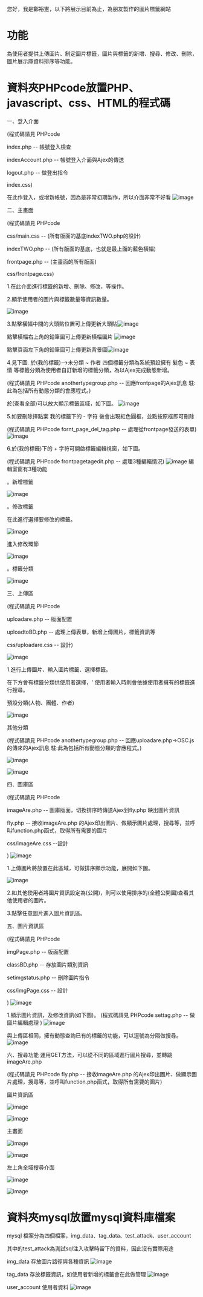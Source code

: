 您好，我是鄭裕憲，以下將展示目前為止，為朋友製作的圖片標籤網站
# 功能
為使用者提供上傳圖片、制定圖片標籤，圖片與標籤的新增、搜尋、修改、刪除，圖片展示庫資料排序等功能。
# 資料夾PHPcode放置PHP、javascript、css、HTML的程式碼
一、登入介面 

(程式碼請見 PHPcode

index.php -- 帳號登入檢查

indexAccount.php -- 帳號登入介面與Ajex的傳送

logout.php -- 做登出指令

index.css)

在此作登入，或增新帳號，因為是非常初期製作，所以介面非常不好看
![image](https://github.com/OHIMEOPP/mySite/blob/main/%E5%B1%95%E7%A4%BA%E5%9C%96%E7%89%87/%E7%99%BB%E5%85%A5%E7%95%AB%E9%9D%A2.png)

二、主畫面

(程式碼請見 PHPcode

css/main.css -- (所有版面的基底indexTWO.php的設計)

indexTWO.php -- (所有版面的基底，也就是最上面的藍色橫幅)

frontpage.php -- (主畫面的所有版面)

css/frontpage.css)

1.在此介面進行標籤的新增、刪除、修改，等操作。

2.顯示使用者的圖片與標籤數量等資訊數量。

![image](https://github.com/OHIMEOPP/mySite/blob/main/%E5%B1%95%E7%A4%BA%E5%9C%96%E7%89%87/%E5%80%8B%E4%BA%BA%E4%B8%BB%E7%95%AB%E9%9D%A2.png)

3.點擊橫幅中間的大頭貼位置可上傳更新大頭貼![image](https://github.com/OHIMEOPP/mySite/blob/main/%E5%B1%95%E7%A4%BA%E5%9C%96%E7%89%87/%E5%A4%A7%E9%A0%AD%E8%B2%BC%E5%9C%96%E7%89%87%E5%88%87%E6%8F%9B.png) 

點擊橫幅右上角的鉛筆圖可上傳更新橫幅圖片 ![image](https://github.com/OHIMEOPP/mySite/blob/main/%E5%B1%95%E7%A4%BA%E5%9C%96%E7%89%87/%E8%83%8C%E6%99%AF%E8%B2%BC%E5%9C%96%E7%89%87%E5%88%87%E6%8F%9B.png) 

點擊頁面左下角的鉛筆圖可上傳更新背景圖![image](https://github.com/OHIMEOPP/mySite/blob/main/%E5%B1%95%E7%A4%BA%E5%9C%96%E7%89%87/%E8%A1%8C%E5%B9%85%E5%9C%96%E7%89%87%E5%88%87%E6%8F%9B.png)

4.見下圖. 於(我的標籤)-->未分類 ~ 作者 四個標籤分類為系統預設擁有
              髮色   ~ 表情 等標籤分類為使用者自訂新增的標籤分類，為以Ajex完成動態新增。
              
(程式碼請見 PHPcode anothertypegroup.php -- 回應frontpage的Ajex訊息 駐:此為包括所有動態分類的會應程式。)

於(查看全部)可以放大顯示標籤區域，如下圖。
![image](https://github.com/OHIMEOPP/mySite/blob/main/%E5%B1%95%E7%A4%BA%E5%9C%96%E7%89%87/%E5%80%8B%E4%BA%BA%E6%A8%99%E7%B1%A4%E9%A1%AF%E7%A4%BA.png)

5.如要刪除擇點案 我的標籤下的 - 字符 後會出現紅色圓框，並點按原框即可刪除

(程式碼請見 PHPcode fornt_page_del_tag.php -- 處理從frontpage發送的表單)
![image](https://github.com/OHIMEOPP/mySite/blob/main/%E5%B1%95%E7%A4%BA%E5%9C%96%E7%89%87/%E7%BF%BB%E9%99%A4%E6%A8%99%E7%B1%A4%E9%A1%AF%E7%A4%BA.png)

6.於(我的標籤)下的 + 字符可開啟標籤編輯視窗，如下圖。

(程式碼請見 PHPcode frontpagetagedit.php -- 處理3種編輯情況)
![image](https://github.com/OHIMEOPP/mySite/blob/main/%E5%B1%95%E7%A4%BA%E5%9C%96%E7%89%87/%E6%A8%99%E7%B1%A4%E7%B7%A8%E8%BC%AF%E8%A6%96%E7%AA%97.png)
編輯室窗有3種功能

。新增標籤

![image](https://github.com/OHIMEOPP/mySite/blob/main/%E5%B1%95%E7%A4%BA%E5%9C%96%E7%89%87/%E6%96%B0%E5%A2%9E%E6%A8%99%E7%B1%A4.png)

。修改標籤

在此進行選擇要修改的標籤。

![image](https://github.com/OHIMEOPP/mySite/blob/main/%E5%B1%95%E7%A4%BA%E5%9C%96%E7%89%87/%E4%BF%AE%E6%94%B9%E6%A8%99%E7%B1%A42.png)

進入修改環節

![image](https://github.com/OHIMEOPP/mySite/blob/main/%E5%B1%95%E7%A4%BA%E5%9C%96%E7%89%87/%E4%BF%AE%E6%94%B9%E6%A8%99%E7%B1%A4.png)

。標籤分類

![image](https://github.com/OHIMEOPP/mySite/blob/bf400485bc83f4ffff11000df45061b2067bb8cd/%E5%B1%95%E7%A4%BA%E5%9C%96%E7%89%87/%E6%A8%99%E7%B1%A4%E5%88%86%E9%A1%9E.png)

三、上傳區

(程式碼請見 PHPcode 

uploadare.php -- 版面配置

uploadtoBD.php -- 處理上傳表單，新增上傳圖片，標籤資訊等

css/uploadare.css -- 設計)

![image](https://github.com/OHIMEOPP/mySite/blob/main/%E5%B1%95%E7%A4%BA%E5%9C%96%E7%89%87/%E4%B8%8A%E5%82%B3%E5%8D%80.png)

1.進行上傳圖片、輸入圖片標籤、選擇標籤。

在下方會有標籤分類供使用者選擇，' 使用者輸入時則會依據使用者擁有的標籤進行搜尋。

預設分類(人物、團體、作者)

![image](https://github.com/OHIMEOPP/mySite/blob/main/%E5%B1%95%E7%A4%BA%E5%9C%96%E7%89%87/%E4%B8%8A%E5%82%B3%E5%8D%80%E9%81%B8%E6%93%87%E6%A8%99%E7%B1%A41.png)

其他分類

(程式碼請見 PHPcode anothertypegroup.php -- 回應uploadare.php->OSC.js的傳來的Ajex訊息 駐:此為包括所有動態分類的會應程式。)

![image](https://github.com/OHIMEOPP/mySite/blob/main/%E5%B1%95%E7%A4%BA%E5%9C%96%E7%89%87/%E4%B8%8A%E5%82%B3%E5%8D%80%E9%81%B8%E6%93%87%E6%A8%99%E7%B1%A42.png)

![image](https://github.com/OHIMEOPP/mySite/blob/main/%E5%B1%95%E7%A4%BA%E5%9C%96%E7%89%87/%E4%B8%8A%E5%82%B3%E5%8D%80%E9%81%B8%E6%93%87%E6%A8%99%E7%B1%A43.png)

四、圖庫區

(程式碼請見 PHPcode 

imageAre.php --  圖庫版面，切換排序時傳送Ajex到fly.php 映出圖片資訊

fly.php -- 接收imageAre.php 的Ajex印出圖片、做顯示圖片處理，搜尋等，並呼叫function.php函式，取得所有需要的圖片

css/imageAre.css --設計

)
![image](https://github.com/OHIMEOPP/mySite/blob/main/%E5%B1%95%E7%A4%BA%E5%9C%96%E7%89%87/%E5%9C%96%E5%BA%AB%E5%8D%80.png)

1.上傳圖片將放置在此區域，可做排序顯示功能，展開如下圖。

![image](https://github.com/OHIMEOPP/mySite/blob/main/%E5%B1%95%E7%A4%BA%E5%9C%96%E7%89%87/%E5%9C%96%E5%BA%AB%E5%8D%80%E6%8E%92%E5%BA%8F.png)

2.如其他使用者將圖片資訊設定為(公開)，則可以使用排序的(全體公開圖)查看其他使用者的圖片。

3.點擊任意圖片進入圖片資訊區。

五、圖片資訊區

(程式碼請見 PHPcode 

imgPage.php -- 版面配置

classBD.php -- 存放圖片類別資訊

setimgstatus.php -- 刪除圖片指令

css/imgPage.css -- 設計

)
![image](https://github.com/OHIMEOPP/mySite/blob/main/%E5%B1%95%E7%A4%BA%E5%9C%96%E7%89%87/%E5%9C%96%E7%89%87%E8%B3%87%E8%A8%8A%E5%8D%80.png)

1.顯示圖片資訊，及修改資訊(如下圖)。
(程式碼請見 PHPcode settag.php -- 做圖片編輯處理 )
![image](https://github.com/OHIMEOPP/mySite/blob/main/%E5%B1%95%E7%A4%BA%E5%9C%96%E7%89%87/%E5%9C%96%E7%89%87%E8%B3%87%E8%A8%8A%E5%8D%80%E7%B7%A8%E8%BC%AF%E5%8D%80.png)

與上傳區相同，擁有動態查詢已有的標籤的功能，可以逗號為分隔做搜尋。
![image](https://github.com/OHIMEOPP/mySite/blob/main/%E5%B1%95%E7%A4%BA%E5%9C%96%E7%89%87/%E5%9C%96%E7%89%87%E8%B3%87%E8%A8%8A%E5%8D%80%E7%B7%A8%E8%BC%AF%E5%8D%802.png)

六、搜尋功能
運用GET方法，可以從不同的區域進行圖片搜尋，並轉跳imageAre.php

(程式碼請見 PHPcode fly.php -- 接收imageAre.php 的Ajex印出圖片、做顯示圖片處理，搜尋等，並呼叫function.php函式，取得所有需要的圖片)

圖片資訊區

![image](https://github.com/OHIMEOPP/mySite/blob/a9f153757450d3b1879687110bf42793bc26fc76/%E5%B1%95%E7%A4%BA%E5%9C%96%E7%89%87/%E6%90%9C%E5%B0%8B%E5%9C%96%E7%89%87tag.png)

![image](https://github.com/OHIMEOPP/mySite/blob/a9f153757450d3b1879687110bf42793bc26fc76/%E5%B1%95%E7%A4%BA%E5%9C%96%E7%89%87/%E6%90%9C%E5%B0%8B%E5%9C%96%E7%89%87tag%E9%A1%AF%E7%A4%BA.png)

主畫面

![image](https://github.com/OHIMEOPP/mySite/blob/a9f153757450d3b1879687110bf42793bc26fc76/%E5%B1%95%E7%A4%BA%E5%9C%96%E7%89%87/%E6%90%9C%E5%B0%8B%E5%9C%96%E7%89%87%E4%B8%BB%E7%95%AB%E9%9D%A2.png)

![image](https://github.com/OHIMEOPP/mySite/blob/a9f153757450d3b1879687110bf42793bc26fc76/%E5%B1%95%E7%A4%BA%E5%9C%96%E7%89%87/%E6%90%9C%E5%B0%8B%E5%9C%96%E7%89%87%E4%B8%BB%E7%95%AB%E9%9D%A2%E9%A1%AF%E7%A4%BA.png)

左上角全域搜尋介面

![image](https://github.com/OHIMEOPP/mySite/blob/a9f153757450d3b1879687110bf42793bc26fc76/%E5%B1%95%E7%A4%BA%E5%9C%96%E7%89%87/%E6%90%9C%E5%B0%8B%E4%BB%8B%E9%9D%A2.png)

![image](https://github.com/OHIMEOPP/mySite/blob/581a946faec0462810da539830e0ec4641be5fce/%E5%B1%95%E7%A4%BA%E5%9C%96%E7%89%87/%E6%90%9C%E5%B0%8B%E4%BB%8B%E9%9D%A2%E9%A1%AF%E7%A4%BA.png)

# 資料夾mysql放置mysql資料庫檔案
mysql 檔案分為四個檔案，img_data、tag_data、test_attack、user_account

其中的test_attack為測試sql注入攻擊時留下的資料，因此沒有實際用途

img_data
存放圖片路徑與各種資訊
![image](https://github.com/OHIMEOPP/mySite/blob/main/%E5%B1%95%E7%A4%BA%E5%9C%96%E7%89%87/img_data.png)

tag_data
存放標籤資訊，如使用者新增的標籤會在此做管理
![image](https://github.com/OHIMEOPP/mySite/blob/main/%E5%B1%95%E7%A4%BA%E5%9C%96%E7%89%87/tag_data.png)

user_account
使用者資料
![image](https://github.com/OHIMEOPP/mySite/blob/main/%E5%B1%95%E7%A4%BA%E5%9C%96%E7%89%87/user_account.png)
